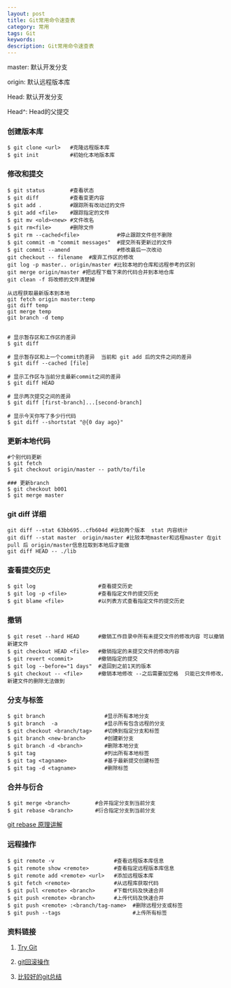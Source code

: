 ```yaml
---
layout: post
title: Git常用命令速查表
category: 常用
tags: Git
keywords: 
description: Git常用命令速查表
---
```


master: 默认开发分支

origin: 默认远程版本库

Head: 默认开发分支

Head^: Head的父提交

### 创建版本库

```
$ git clone <url>   #克隆远程版本库
$ git init          #初始化本地版本库
```

### 修改和提交

```
$ git status        #查看状态
$ git diff          #查看变更内容
$ git add .         #跟踪所有改动过的文件
$ git add <file>    #跟踪指定的文件
$ git mv <old><new> #文件改名
$ git rm<file>      #删除文件
$ git rm --cached<file>            #停止跟踪文件但不删除
$ git commit -m "commit messages"  #提交所有更新过的文件
$ git commit --amend               #修改最后一次改动
git checkout -- filename  #废弃工作区的修改
git log -p master.. origin/master #比较本地的仓库和远程参考的区别
git merge origin/master #把远程下载下来的代码合并到本地仓库
git clean -f 将改修的文件清楚掉

从远程获取最新版本到本地
git fetch origin master:temp
git diff temp
git merge temp
git branch -d temp


# 显示暂存区和工作区的差异
$ git diff

# 显示暂存区和上一个commit的差异  当前和 git add 后的文件之间的差异
$ git diff --cached [file]

# 显示工作区与当前分支最新commit之间的差异
$ git diff HEAD

# 显示两次提交之间的差异
$ git diff [first-branch]...[second-branch]

# 显示今天你写了多少行代码
$ git diff --shortstat "@{0 day ago}"
```

### 更新本地代码
```
#个别代码更新
$ git fetch
$ git checkout origin/master -- path/to/file

### 更新branch
$ git checkout b001
$ git merge master
```


### git diff 详细
```
git diff --stat 63bb695..cfb604d #比较两个版本  stat 内容统计
git diff --stat master  origin/master #比较本地master和远程master 在git pull 后 origin/master信息拉取到本地后才能做
git diff HEAD -- ./lib

```

### 查看提交历史

```
$ git log                    #查看提交历史
$ git log -p <file>          #查看指定文件的提交历史
$ git blame <file>           #以列表方式查看指定文件的提交历史
```

### 撤销

```
$ git reset --hard HEAD      #撤销工作目录中所有未提交文件的修改内容 可以撤销新建文件
$ git checkout HEAD <file>   #撤销指定的未提交文件的修改内容
$ git revert <commit>        #撤销指定的提交
$ git log --before="1 days"  #退回到之前1天的版本 
$ git checkout -- <file>     #撤销本地修改 --之后需要加空格  只能已文件修改，新建文件的删除无法做到

```

### 分支与标签

```
$ git branch                   #显示所有本地分支
$ git branch  -a               #显示所有包含远程的分支
$ git checkout <branch/tag>    #切换到指定分支和标签
$ git branch <new-branch>      #创建新分支
$ git branch -d <branch>       #删除本地分支
$ git tag                      #列出所有本地标签
$ git tag <tagname>            #基于最新提交创建标签
$ git tag -d <tagname>         #删除标签
```

### 合并与衍合

```
$ git merge <branch>        #合并指定分支到当前分支
$ git rebase <branch>       #衍合指定分支到当前分支
```
[git rebase 原理讲解](https://git-scm.com/book/zh/v1/Git-%E5%88%86%E6%94%AF-%E5%88%86%E6%94%AF%E7%9A%84%E8%A1%8D%E5%90%88)

### 远程操作

```
$ git remote -v                   #查看远程版本库信息
$ git remote show <remote>        #查看指定远程版本库信息
$ git remote add <remote> <url>   #添加远程版本库
$ git fetch <remote>              #从远程库获取代码
$ git pull <remote> <branch>      #下载代码及快速合并
$ git push <remote> <branch>      #上传代码及快速合并
$ git push <remote> :<branch/tag-name>  #删除远程分支或标签
$ git push --tags                       #上传所有标签
```



### 资料链接
1. [Try Git](https://try.github.io/levels/1/challenges/1)

2. [git回滚操作](https://github.com/geeeeeeeeek/git-recipes/wiki/5.2-%E4%BB%A3%E7%A0%81%E5%9B%9E%E6%BB%9A%EF%BC%9AReset%E3%80%81Checkout%E3%80%81Revert-%E7%9A%84%E9%80%89%E6%8B%A9)

3. [比较好的git总结](http://www.ruanyifeng.com/blog/2015/12/git-workflow.html)
